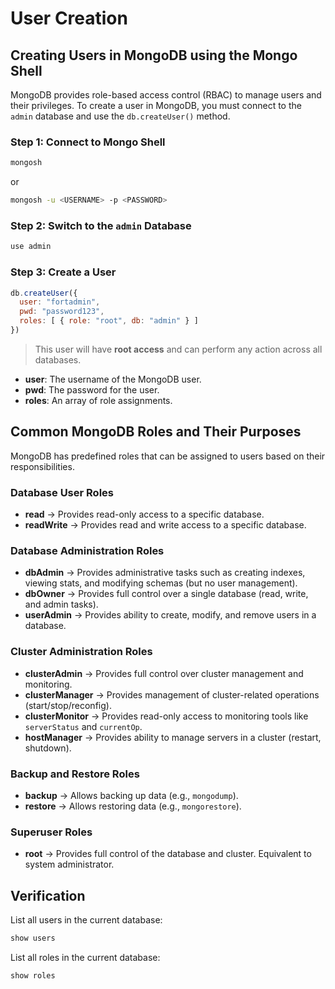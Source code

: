 # User Creation

## Creating Users in MongoDB using the Mongo Shell

MongoDB provides role-based access control (RBAC) to manage users and their privileges. To create a user in MongoDB, you must connect to the `admin` database and use the `db.createUser()` method.

### Step 1: Connect to Mongo Shell
```bash
mongosh
```
or 

```bash
mongosh -u <USERNAME> -p <PASSWORD>
```

### Step 2: Switch to the `admin` Database
```javascript
use admin
```

### Step 3: Create a User
```javascript
db.createUser({
  user: "fortadmin",
  pwd: "password123",
  roles: [ { role: "root", db: "admin" } ]
})
```

> This user will have **root access** and can perform any action across all databases.

- **user**: The username of the MongoDB user.
- **pwd**: The password for the user.
- **roles**: An array of role assignments.

## Common MongoDB Roles and Their Purposes

MongoDB has predefined roles that can be assigned to users based on their responsibilities.

### Database User Roles
- **read** → Provides read-only access to a specific database.
- **readWrite** → Provides read and write access to a specific database.

### Database Administration Roles
- **dbAdmin** → Provides administrative tasks such as creating indexes, viewing stats, and modifying schemas (but no user management).
- **dbOwner** → Provides full control over a single database (read, write, and admin tasks).
- **userAdmin** → Provides ability to create, modify, and remove users in a database.

### Cluster Administration Roles
- **clusterAdmin** → Provides full control over cluster management and monitoring.
- **clusterManager** → Provides management of cluster-related operations (start/stop/reconfig).
- **clusterMonitor** → Provides read-only access to monitoring tools like `serverStatus` and `currentOp`.
- **hostManager** → Provides ability to manage servers in a cluster (restart, shutdown).

### Backup and Restore Roles
- **backup** → Allows backing up data (e.g., `mongodump`).
- **restore** → Allows restoring data (e.g., `mongorestore`).

### Superuser Roles
- **root** → Provides full control of the database and cluster. Equivalent to system administrator.

## Verification
List all users in the current database:
```javascript
show users
```

List all roles in the current database:
```javascript
show roles
```
